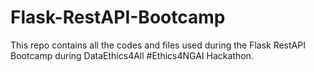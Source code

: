 # Flask-RestAPI-Bootcamp
This repo contains all the codes and files used during the Flask RestAPI Bootcamp during DataEthics4All #Ethics4NGAI Hackathon.
